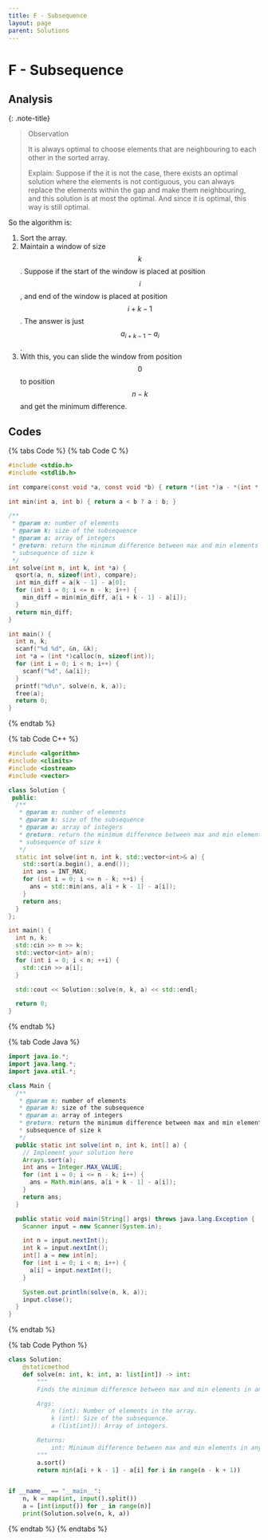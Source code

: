 ```yaml
---
title: F - Subsequence
layout: page
parent: Solutions
---
```


# F - Subsequence

## Analysis

{: .note-title}
> Observation
>
> It is always optimal to choose elements that are neighbouring to each other in the sorted array.
>
> Explain: Suppose if the it is not the case, there exists an optimal solution where the elements is not contiguous, you can always replace the elements within the gap and make them neighbouring, and this solution is at most the optimal. And since it is optimal, this way is still optimal.

So the algorithm is:

1. Sort the array.
2. Maintain a window of size $$k$$. Suppose if the start of the window is placed at position $$i$$, and end of the window is placed at position $$i + k - 1$$. The answer is just $$a_{i + k - 1} - a_i$$.
3. With this, you can slide the window from position $$0$$ to position $$n - k$$ and get the minimum difference.

## Codes

{% tabs Code %}
{% tab Code C %}
```c
#include <stdio.h>
#include <stdlib.h>

int compare(const void *a, const void *b) { return *(int *)a - *(int *)b; }

int min(int a, int b) { return a < b ? a : b; }

/**
 * @param n: number of elements
 * @param k: size of the subsequence
 * @param a: array of integers
 * @return: return the minimum difference between max and min elements in any
 * subsequence of size k
 */
int solve(int n, int k, int *a) {
  qsort(a, n, sizeof(int), compare);
  int min_diff = a[k - 1] - a[0];
  for (int i = 0; i <= n - k; i++) {
    min_diff = min(min_diff, a[i + k - 1] - a[i]);
  }
  return min_diff;
}

int main() {
  int n, k;
  scanf("%d %d", &n, &k);
  int *a = (int *)calloc(n, sizeof(int));
  for (int i = 0; i < n; i++) {
    scanf("%d", &a[i]);
  }
  printf("%d\n", solve(n, k, a));
  free(a);
  return 0;
}
```
{% endtab %}

{% tab Code C++ %}
```cpp
#include <algorithm>
#include <climits>
#include <iostream>
#include <vector>

class Solution {
 public:
  /**
   * @param n: number of elements
   * @param k: size of the subsequence
   * @param a: array of integers
   * @return: return the minimum difference between max and min elements in any
   * subsequence of size k
   */
  static int solve(int n, int k, std::vector<int>& a) {
    std::sort(a.begin(), a.end());
    int ans = INT_MAX;
    for (int i = 0; i <= n - k; ++i) {
      ans = std::min(ans, a[i + k - 1] - a[i]);
    }
    return ans;
  }
};

int main() {
  int n, k;
  std::cin >> n >> k;
  std::vector<int> a(n);
  for (int i = 0; i < n; ++i) {
    std::cin >> a[i];
  }

  std::cout << Solution::solve(n, k, a) << std::endl;

  return 0;
}
```
{% endtab %}

{% tab Code Java %}
```java
import java.io.*;
import java.lang.*;
import java.util.*;

class Main {
  /**
   * @param n: number of elements
   * @param k: size of the subsequence
   * @param a: array of integers
   * @return: return the minimum difference between max and min elements in any
   * subsequence of size k
   */
  public static int solve(int n, int k, int[] a) {
    // Implement your solution here
    Arrays.sort(a);
    int ans = Integer.MAX_VALUE;
    for (int i = 0; i <= n - k; i++) {
      ans = Math.min(ans, a[i + k - 1] - a[i]);
    }
    return ans;
  }

  public static void main(String[] args) throws java.lang.Exception {
    Scanner input = new Scanner(System.in);

    int n = input.nextInt();
    int k = input.nextInt();
    int[] a = new int[n];
    for (int i = 0; i < n; i++) {
      a[i] = input.nextInt();
    }

    System.out.println(solve(n, k, a));
    input.close();
  }
}
```
{% endtab %}

{% tab Code Python %}
```python
class Solution:
    @staticmethod
    def solve(n: int, k: int, a: list[int]) -> int:
        """
        Finds the minimum difference between max and min elements in any subsequence of size k.

        Args:
            n (int): Number of elements in the array.
            k (int): Size of the subsequence.
            a (list[int]): Array of integers.

        Returns:
            int: Minimum difference between max and min elements in any subsequence of size k.
        """
        a.sort()
        return min(a[i + k - 1] - a[i] for i in range(n - k + 1))


if __name__ == "__main__":
    n, k = map(int, input().split())
    a = [int(input()) for _ in range(n)]
    print(Solution.solve(n, k, a))
```
{% endtab %}
{% endtabs %}
